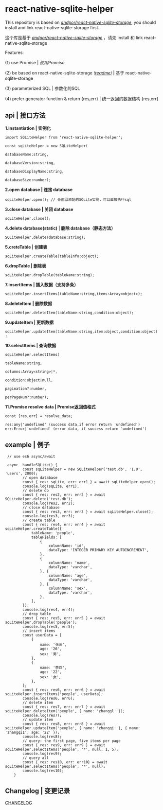 # react-native-sqlite-helper

This repository is based on *[andpor/react-native-sqlite-storage](https://github.com/andpor/react-native-sqlite-storage)*, you should install and link react-native-sqlite-storage first.

这个库是基于 *[andpor/react-native-sqlite-storage](https://github.com/andpor/react-native-sqlite-storage)* ，请先 install 和 link react-native-sqlite-storage

Features:

(1) use Promise | *使用Promise*

(2) be based on react-native-sqlite-storage *[(readme)](https://github.com/andpor/react-native-sqlite-storage)* | 基于 react-native-sqlite-storage

(3) parameterized SQL | 参数化的SQL

(4) prefer generator function & return {res,err} | 统一返回的数据结构 {res,err}


## api | 接口方法

**1.instantiation | 实例化**

`import SQLiteHelper from 'react-native-sqlite-helper';`

`const sqLiteHelper = new SQLiteHelper(`

`databaseName:string,`

`databaseVersion:string,`

`databaseDisplayName:string,`

`databaseSize:number);`

**2.open database | 连接 database**

`sqLiteHelper.open(); // 会返回原始的SQLite实例，可以直接执行sql`

**3.close database | 关闭 database**

`sqLiteHelper.close();`

**4.delete database(static) | 删除 database（静态方法）**

`SQLiteHelper.delete(database:string);`

**5.creteTable | 创建表**

`sqLiteHelper.createTable(tableInfo:object);`

**6.dropTable | 删除表**

`sqLiteHelper.dropTable(tableName:string);`

**7.insertItems | 插入数据（支持多条）**

`sqLiteHelper.insertItems(tableName:string,items:Array<object>);`

**8.deleteItem | 删除数据**

`sqLiteHelper.deleteItem(tableName:string,condition:object);`

**9.updateItem | 更新数据**

`sqLiteHelper.updateItem(tableName:string,item:object,condition:object);`

**10.selectItems | 查询数据**

`sqLiteHelper.selectItems(`

`tableName:string,`

`columns:Array<string>|*,`

`condition:object|null,`

`pagination?:number,`

`perPageNum?:number);`

**11.Promise resolve data | Promise返回值格式**

`const {res,err} = resolve_data;`

`res:any|'undefined' (success data,if error return 'undefined')`
`err:Error|'undefined' (error data, if success return 'undefined')`

## example | 例子

```
 // use es6 async/await

 async _handleSQLite() {
        const sqLiteHelper = new SQLiteHelper('test.db', '1.0', 'users', 2000);
        // open database
        const { res: sqLite, err: err1 } = await sqLiteHelper.open();
        console.log(sqLite, err1);
        // delete db
        const { res: res2, err: err2 } = await SQLiteHelper.delete('test.db');
        console.log(res2, err2);
        // close database
        const { res: res3, err: err3 } = await sqLiteHelper.close();
        console.log(res3, err3);
        // create table
        const { res: res4, err: err4 } = await sqLiteHelper.createTable({
            tableName: 'people',
            tableFields: [
                {
                    columnName: 'id',
                    dataType: 'INTEGER PRIMARY KEY AUTOINCREMENT',
                },
                {
                    columnName: 'name',
                    dataType: 'varchar',
                }, {
                    columnName: 'age',
                    dataType: 'varchar',
                }, {
                    columnName: 'sex',
                    dataType: 'varchar',
                },
            ],
        });
        console.log(res4, err4);
        // drop table
        const { res: res5, err: err5 } = await sqLiteHelper.dropTable('people');
        console.log(res5, err5);
        // insert items
        const userData = [
            {
                name: '张三',
                age: '26',
                sex: '男',
            },
            {
                name: '李四',
                age: '22',
                sex: '女',
            },
        ];
        const { res: res6, err: err6 } = await sqLiteHelper.insertItems('people', userData);
        console.log(res6, err6);
        // delete item
        const { res: res7, err: err7 } = await sqLiteHelper.deleteItem('people', { name: 'zhanggl' });
        console.log(res7);
        // update item
        const { res: res8, err: err8 } = await sqLiteHelper.updateItem('people', { name: 'zhangqi' }, { name: 'zhangqi1', age: '22' });
        console.log(res8);
        // query: the first page, five items per page
        const { res: res9, err: err9 } = await sqLiteHelper.selectItems('people', '*', null, 1, 5);
        console.log(res9);
        // query all
        const { res: res10, err: err10} = await sqLiteHelper.selectItems('people', '*', null);
        console.log(res10);
    }
```

## Changelog | 变更记录

[CHANGELOG](./CHANGELOG.md)